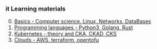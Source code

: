 ### it Learning materials

0. [Basics - Computer science, Linux, Networks, DataBases](0_basic.md)
1. [Programming languages - Python3, Golang, Rust](1_programming_langs.md)
2. [Kubernetes - theory and CKA, CKAD, CKS](2_k8s.md)
3. [Clouds - AWS, terraform, opentofu](3_clouds.md)

